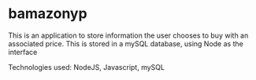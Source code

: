 # bamazonyp

This is an application to store information the user chooses to buy with an associated price. This is stored in a mySQL database, using Node as the interface

Technologies used: NodeJS, Javascript, mySQL
